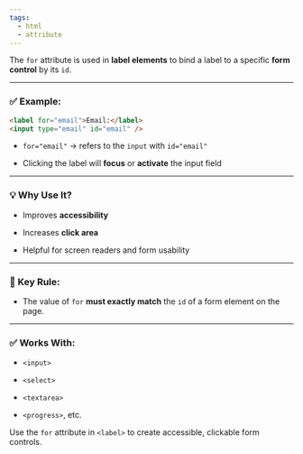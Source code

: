 ```yaml
---
tags:
  - html
  - attribute
---
```


The `for` attribute is used in **label elements** to bind a label to a specific **form control** by its `id`.

---

### ✅ Example:

```html
<label for="email">Email:</label>
<input type="email" id="email" />
```

- `for="email"` → refers to the `input` with `id="email"`
    
- Clicking the label will **focus** or **activate** the input field
    

---

### 💡 Why Use It?

- Improves **accessibility**
    
- Increases **click area**
    
- Helpful for screen readers and form usability
    

---

### 🧠 Key Rule:

- The value of `for` **must exactly match** the `id` of a form element on the page.
    

---

### ✅ Works With:

- `<input>`
    
- `<select>`
    
- `<textarea>`
    
- `<progress>`, etc.
    

Use the `for` attribute in `<label>` to create accessible, clickable form controls.